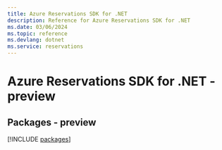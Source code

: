 ```yaml
---
title: Azure Reservations SDK for .NET
description: Reference for Azure Reservations SDK for .NET
ms.date: 03/06/2024
ms.topic: reference
ms.devlang: dotnet
ms.service: reservations
---
```

# Azure Reservations SDK for .NET - preview
## Packages - preview
[!INCLUDE [packages](reservations-index.md)]